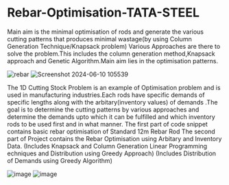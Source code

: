 # Rebar-Optimisation-TATA-STEEL
Main aim is the minimal optimisation of rods and generate the various cutting patterns that produces minimal wastage(by using Column Generation Technique/Knapsack problem)
Various Approaches are there to solve the problem.This includes the column generation method,Knapsack approach and Genetic Algorithm.Main aim lies in the optimisation patterns.

![rebar](https://github.com/t-abs/Rebar-Optimisation-TATA-STEEL/assets/137747688/9c554bee-0cdc-42d2-b767-ed9444765be5)
![Screenshot 2024-06-10 105539](https://github.com/t-abs/Rebar-Optimisation-TATA-STEEL/assets/137747688/57a60ec9-b135-4d9c-93b0-c24352532ec4)

The 1D Cutting Stock Problem is an example of Optimisation problem and is used in manufacturing industries.Each rods have specific demands of specific lengths along with the arbitary(inventory values) of demands .The goal is to determine the cutting patterns by various approaches and determine the demands upto which it can be fulfilled and
which inventory rods to be used first and in what manner.
The first part of code snippet contains basic rebar optimisation of Standard 12m Rebar Rod 
The second part of Project contains the Rebar Optimisation using Arbitary and Inventory Data.
(Includes Knapsack and Column Generation Linear Programming echniques and Distribution using Greedy Approach)
(Includes Distribution of Demands using Greedy Algorithm)

![image](https://github.com/t-abs/Rebar-Optimisation-TATA-STEEL/assets/137747688/ed19f3a2-aff7-4464-8ec2-c649988e62cb)
![image](https://github.com/t-abs/Rebar-Optimisation-TATA-STEEL/assets/137747688/4759cfe6-caca-42d0-9bd5-7ae786bebdaa)




